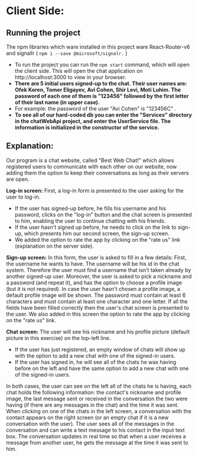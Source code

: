 # Client Side:

## **Running the project**	
The npm libraries which ware installed in this project ware React-Router-v6 and signalIr  ( `npm i --save @microsoft/signalr.` )
- To run the project you can run the `npm start` command, which will open the client side. This will open the chat application on http://localhost:3000 to view in your browser.
- **There are 5 initial users signed-up to the chat. Their user names are: Ofek Koren, Tomer Eligayev, Avi Cohen, Shir Levi, Moti Luhim. The password of each one of them is "123456" followed by the first letter of their last name (in upper case).** 
- For example: the password of the user "Avi Cohen" is "123456C" .
- **To see all of our hard-coded db you can enter the "Services" directory in the chatWebApi project, and enter the  UserService file. The information is initialized in the constructor of the service.**

## **Explanation:**
Our program is a chat website, called "Best Web Chat!" which allows registered users to communicate with each other on our website, now adding them the option to keep their conversations as long as their servers are open. 

**Log-in screen:**
First, a log-in form is presented to the user asking for the user to log-in.
 - If the user has signed-up before, he fills his username and his password,  clicks on the "log-in" button and the chat screen is presented to him, enabling the user to continue chatting with his friends.
 - If the user hasn't signed up before, he needs to click on the link to sign-up, which presents him our second screen, the sign-up screen. 
 - We added the option to rate the app by clicking on the "rate us" link (explanation on the server side). 

**Sign-up screen:**
In this form, the user is asked to fill in a few details: First, the username he wants to have. The username will be his id in the chat system. Therefore the user must find a username that isn't taken already by another signed-up user.
Moreover, the user is asked to pick a nickname and a password (and repeat it), and has the option to choose a profile image (but it is not required). In case the user hasn't chosen a profile image, a default profile image will be shown.
The password must contain at least 6 characters and must contain at least one character and one letter.
If all the fields have been filled correctly then the user's chat screen is presented to the user.
We also added in this screen the option to rate the app by clicking on the "rate us" link. 

**Chat screen:**
The user will see his nickname and his profile picture (default picture in this exercise) on the top-left line.
- If the user has just registered, an empty window of chats will show up with the option to add a new chat with one of the signed-in users.
- If the user has signed in, he will see all of the chats he was having before on the left and have the same option to add a new chat with one of the signed-in users.

In both cases, the user can see on the left all of the chats he is having, each chat holds the following information: the contact's nickname and profile image, the last message sent or received in the conversation the two were having (if there are any messages in the chat) and the time it was sent.
When clicking on one of the chats in the left screen, a conversation with the contact appears on the right screen (or an empty chat if it is a new conversation with the user). The user sees all of the messages in the conversation and can write a text message to his contact in the input text box. The conversation updates in real time so that when a user receives a message from another user, he gets the message at the time it was sent to him.
